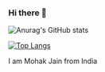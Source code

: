 ### Hi there 👋

![Anurag's GitHub stats](https://github-readme-stats.vercel.app/api?username=mohakdev&show_icons=true&theme=onedark)

[![Top Langs](https://github-readme-stats.vercel.app/api/top-langs/?username=mohakdev&layout=compact&show_icons=true&theme=onedark)](https://github.com/anuraghazra/github-readme-stats)

I am Mohak Jain from India
<!--
**mohakdev/mohakdev** is a ✨ _special_ ✨ repository because its `README.md` (this file) appears on your GitHub profile.

Here are some ideas to get you started:

- 🔭 I’m currently working on ...
- 🌱 I’m currently learning ...
- 👯 I’m looking to collaborate on ...
- 🤔 I’m looking for help with ...
- 💬 Ask me about ...
- 📫 How to reach me: ...
- 😄 Pronouns: ...
- ⚡ Fun fact: ...
-->
